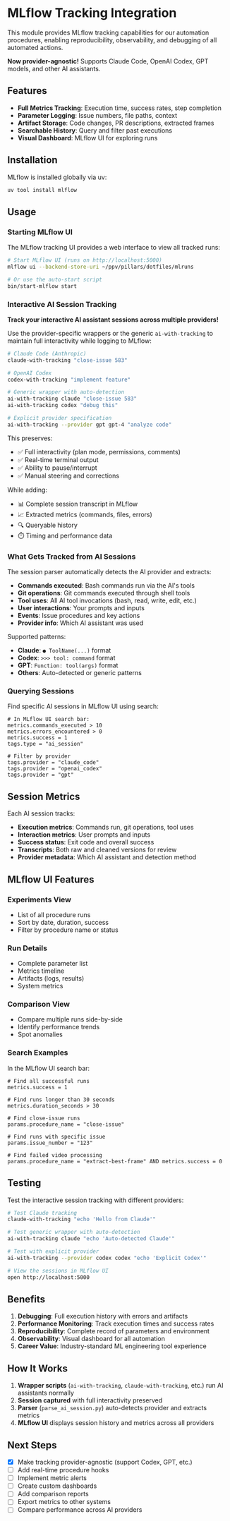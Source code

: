 # MLflow Tracking Integration

This module provides MLflow tracking capabilities for our automation procedures, enabling reproducibility, observability, and debugging of all automated actions.

**Now provider-agnostic!** Supports Claude Code, OpenAI Codex, GPT models, and other AI assistants.

## Features

- **Full Metrics Tracking**: Execution time, success rates, step completion
- **Parameter Logging**: Issue numbers, file paths, context
- **Artifact Storage**: Code changes, PR descriptions, extracted frames
- **Searchable History**: Query and filter past executions
- **Visual Dashboard**: MLflow UI for exploring runs

## Installation

MLflow is installed globally via uv:

```bash
uv tool install mlflow
```

## Usage

### Starting MLflow UI

The MLflow tracking UI provides a web interface to view all tracked runs:

```bash
# Start MLflow UI (runs on http://localhost:5000)
mlflow ui --backend-store-uri ~/ppv/pillars/dotfiles/mlruns

# Or use the auto-start script
bin/start-mlflow start
```

### Interactive AI Session Tracking

**Track your interactive AI assistant sessions across multiple providers!**

Use the provider-specific wrappers or the generic `ai-with-tracking` to maintain full interactivity while logging to MLflow:

```bash
# Claude Code (Anthropic)
claude-with-tracking "close-issue 583"

# OpenAI Codex
codex-with-tracking "implement feature"

# Generic wrapper with auto-detection
ai-with-tracking claude "close-issue 583"
ai-with-tracking codex "debug this"

# Explicit provider specification
ai-with-tracking --provider gpt gpt-4 "analyze code"
```

This preserves:
- ✅ Full interactivity (plan mode, permissions, comments)
- ✅ Real-time terminal output
- ✅ Ability to pause/interrupt
- ✅ Manual steering and corrections

While adding:
- 📊 Complete session transcript in MLflow
- 📈 Extracted metrics (commands, files, errors)
- 🔍 Queryable history
- ⏱️ Timing and performance data

### What Gets Tracked from AI Sessions

The session parser automatically detects the AI provider and extracts:
- **Commands executed**: Bash commands run via the AI's tools
- **Git operations**: Git commands executed through shell tools
- **Tool uses**: All AI tool invocations (bash, read, write, edit, etc.)
- **User interactions**: Your prompts and inputs
- **Events**: Issue procedures and key actions
- **Provider info**: Which AI assistant was used

Supported patterns:
- **Claude**: `● ToolName(...)` format
- **Codex**: `>>> tool: command` format
- **GPT**: `Function: tool(args)` format
- **Others**: Auto-detected or generic patterns

### Querying Sessions

Find specific AI sessions in MLflow UI using search:

```
# In MLflow UI search bar:
metrics.commands_executed > 10
metrics.errors_encountered > 0
metrics.success = 1
tags.type = "ai_session"

# Filter by provider
tags.provider = "claude_code"
tags.provider = "openai_codex"
tags.provider = "gpt"
```

## Session Metrics

Each AI session tracks:
- **Execution metrics**: Commands run, git operations, tool uses
- **Interaction metrics**: User prompts and inputs
- **Success status**: Exit code and overall success
- **Transcripts**: Both raw and cleaned versions for review
- **Provider metadata**: Which AI assistant and detection method

## MLflow UI Features

### Experiments View
- List of all procedure runs
- Sort by date, duration, success
- Filter by procedure name or status

### Run Details
- Complete parameter list
- Metrics timeline
- Artifacts (logs, results)
- System metrics

### Comparison View
- Compare multiple runs side-by-side
- Identify performance trends
- Spot anomalies

### Search Examples

In the MLflow UI search bar:

```
# Find all successful runs
metrics.success = 1

# Find runs longer than 30 seconds
metrics.duration_seconds > 30

# Find close-issue runs
params.procedure_name = "close-issue"

# Find runs with specific issue
params.issue_number = "123"

# Find failed video processing
params.procedure_name = "extract-best-frame" AND metrics.success = 0
```

## Testing

Test the interactive session tracking with different providers:

```bash
# Test Claude tracking
claude-with-tracking "echo 'Hello from Claude'"

# Test generic wrapper with auto-detection
ai-with-tracking claude "echo 'Auto-detected Claude'"

# Test with explicit provider
ai-with-tracking --provider codex codex "echo 'Explicit Codex'"

# View the sessions in MLflow UI
open http://localhost:5000
```

## Benefits

1. **Debugging**: Full execution history with errors and artifacts
2. **Performance Monitoring**: Track execution times and success rates
3. **Reproducibility**: Complete record of parameters and environment
4. **Observability**: Visual dashboard for all automation
5. **Career Value**: Industry-standard ML engineering tool experience

## How It Works

1. **Wrapper scripts** (`ai-with-tracking`, `claude-with-tracking`, etc.) run AI assistants normally
2. **Session captured** with full interactivity preserved
3. **Parser** (`parse_ai_session.py`) auto-detects provider and extracts metrics
4. **MLflow UI** displays session history and metrics across all providers

## Next Steps

- [x] Make tracking provider-agnostic (support Codex, GPT, etc.)
- [ ] Add real-time procedure hooks
- [ ] Implement metric alerts
- [ ] Create custom dashboards
- [ ] Add comparison reports
- [ ] Export metrics to other systems
- [ ] Compare performance across AI providers